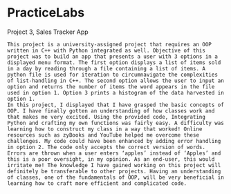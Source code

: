 # PracticeLabs
Project 3, Sales Tracker App

	This project is a university-assigned project that requires an OOP written in C++ with Python integrated as well. Objective of this project was to build an app that presents a user with 3 options in a displayed menu format. The first option displays a list of items sold in a day by reading through a file containing a list of items. A python file is used for iteration to circumnavigate the complexities of list-handling in C++. The second option allows the user to input an option and returns the number of items the word appears in the file used in option 1. Option 3 prints a histogram of the data harvested in option 1.
	In this project, I displayed that I have grasped the basic concepts of OOP. I have finally gotten an understanding of how classes work and that makes me very excited. Using the provided code, Integrating Python and crafting my own functions was fairly easy. A difficulty was learning how to construct my class in a way that worked! Online resources such as zyBooks and YouTube helped me overcome these challenges. My code could have been enhanced by adding error handling in option 2. The code only accepts the correct version of words. Errors are thrown when a user enters ‘apples’ instead of ‘Apples’ and this is a poor oversight, in my opinion. As an end-user, this would irritate me! The knowledge I have gained working on this project will definitely be transferable to other projects. Having an understanding of classes, one of the fundamentals of OOP, will be very beneficial in learning how to craft more efficient and complicated code. 
